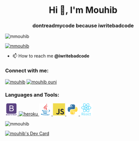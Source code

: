 <h1 align="center">Hi 👋, I'm Mouhib</h1>
<h3 align="center">dontreadmycode because iwritebadcode</h3>

<p align="left"> <img src="https://komarev.com/ghpvc/?username=mmouhib&label=Profile%20views&color=0e75b6&style=flat" alt="mmouhib" /> </p>

<p align="left"> <a href="https://github.com/ryo-ma/github-profile-trophy"><img src="https://github-profile-trophy.vercel.app/?username=mmouhib" alt="mmouhib" /></a> </p>

- 📫 How to reach me **@iwritebadcode**

<h3 align="left">Connect with me:</h3>
<p align="left">
<a href="https://dev.to/mouhib" target="blank"><img align="center" src="https://raw.githubusercontent.com/rahuldkjain/github-profile-readme-generator/master/src/images/icons/Social/devto.svg" alt="mouhib" height="30" width="40" /></a>
<a href="https://linkedin.com/in/mouhib ouni" target="blank"><img align="center" src="https://raw.githubusercontent.com/rahuldkjain/github-profile-readme-generator/master/src/images/icons/Social/linked-in-alt.svg" alt="mouhib ouni" height="30" width="40" /></a>
</p>

<h3 align="left">Languages and Tools:</h3>
<p align="left"> <a href="https://getbootstrap.com" target="_blank" rel="noreferrer"> <img src="https://raw.githubusercontent.com/devicons/devicon/master/icons/bootstrap/bootstrap-plain-wordmark.svg" alt="bootstrap" width="40" height="40"/> </a> <a href="https://heroku.com" target="_blank" rel="noreferrer"> <img src="https://www.vectorlogo.zone/logos/heroku/heroku-icon.svg" alt="heroku" width="40" height="40"/> </a> <a href="https://www.java.com" target="_blank" rel="noreferrer"> <img src="https://raw.githubusercontent.com/devicons/devicon/master/icons/java/java-original.svg" alt="java" width="40" height="40"/> </a> <a href="https://developer.mozilla.org/en-US/docs/Web/JavaScript" target="_blank" rel="noreferrer"> <img src="https://raw.githubusercontent.com/devicons/devicon/master/icons/javascript/javascript-original.svg" alt="javascript" width="40" height="40"/> </a> <a href="https://www.python.org" target="_blank" rel="noreferrer"> <img src="https://raw.githubusercontent.com/devicons/devicon/master/icons/python/python-original.svg" alt="python" width="40" height="40"/> </a> <a href="https://reactjs.org/" target="_blank" rel="noreferrer"> <img src="https://raw.githubusercontent.com/devicons/devicon/master/icons/react/react-original-wordmark.svg" alt="react" width="40" height="40"/> </a> </p>

<p><img align="center" src="https://github-readme-stats.vercel.app/api/top-langs?username=mmouhib&show_icons=true&locale=en&layout=compact" alt="mmouhib" /></p>

<a href="https://app.daily.dev/mouhib"><img src="https://api.daily.dev/devcards/a50e8c11b91a4a93b51c5ad2d93f1748.png?r=xyr" width="400" alt="mouhib's Dev Card"/></a>
